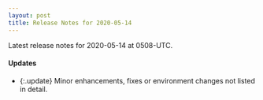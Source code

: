 ```yaml
---
layout: post
title: Release Notes for 2020-05-14
---
```


Latest release notes for 2020-05-14 at 0508-UTC.

<div class='updates' markdown='1'>

#### Updates

- {:.update} Minor enhancements, fixes or environment changes not listed in detail.

</div>


